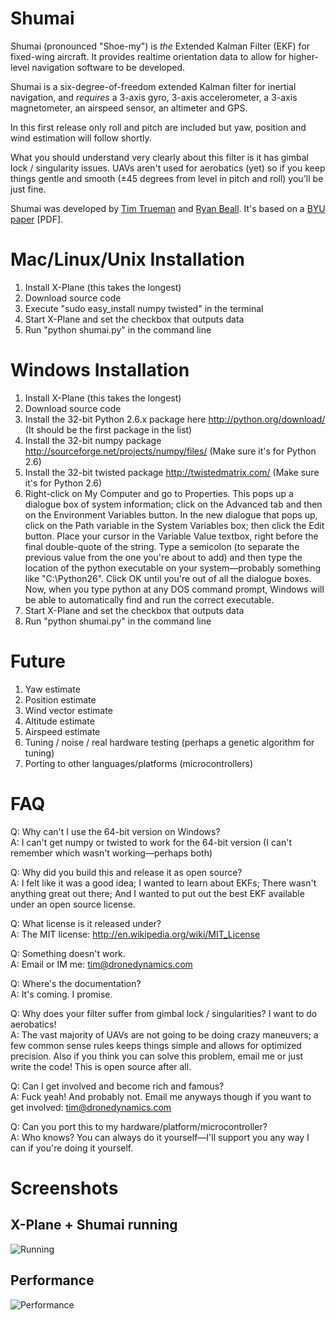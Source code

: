 Shumai
======
Shumai (pronounced "Shoe-my") is _the_ Extended Kalman Filter (EKF) for fixed-wing aircraft. It provides realtime orientation data to allow for higher-level navigation software to be developed.

Shumai is a six-degree-of-freedom extended Kalman filter for inertial navigation, and *requires* a 3-axis gyro, 3-axis accelerometer, a 3-axis magnetometer, an airspeed sensor, an altimeter and GPS.

In this first release only roll and pitch are included but yaw, position and wind estimation will follow shortly.

What you should understand very clearly about this filter is it has gimbal lock / singularity issues. UAVs aren't used for aerobatics (yet) so if you keep things gentle and smooth (±45 degrees from level in pitch and roll) you'll be just fine.

Shumai was developed by [Tim Trueman](http://github.com/timtrueman) and [Ryan Beall](http://diydrones.com/profile/RyanBeall). It's based on a [BYU paper](http://contentdm.lib.byu.edu/ETD/image/etd1527.pdf) [PDF].

Mac/Linux/Unix Installation
==========
1. Install X-Plane (this takes the longest)
2. Download source code
3. Execute "sudo easy_install numpy twisted" in the terminal
4. Start X-Plane and set the checkbox that outputs data
5. Run "python shumai.py" in the command line

Windows Installation
==========
1. Install X-Plane (this takes the longest)
2. Download source code
3. Install the 32-bit Python 2.6.x package here http://python.org/download/ (It should be the first package in the list)
4. Install the 32-bit numpy package http://sourceforge.net/projects/numpy/files/ (Make sure it's for Python 2.6)
5. Install the 32-bit twisted package http://twistedmatrix.com/ (Make sure it's for Python 2.6)
6. Right-click on My Computer and go to Properties. This pops up a dialogue box of system information; click on the Advanced tab and then on the Environment Variables button. In the new dialogue that pops up, click on the Path variable in the System Variables box; then click the Edit button. Place your cursor in the Variable Value textbox, right before the final double-quote of the string. Type a semicolon (to separate the previous value from the one you're about to add) and then type the location of the python executable on your system—probably something like "C:\Python26". Click OK until you're out of all the dialogue boxes. Now, when you type python at any DOS command prompt, Windows will be able to automatically find and run the correct executable.
7. Start X-Plane and set the checkbox that outputs data
8. Run "python shumai.py" in the command line

Future
=============
1. Yaw estimate
2. Position estimate
3. Wind vector estimate
4. Altitude estimate
5. Airspeed estimate
6. Tuning / noise / real hardware testing (perhaps a genetic algorithm for tuning)
7. Porting to other languages/platforms (microcontrollers)

FAQ
===

Q: Why can't I use the 64-bit version on Windows?<br/>
A: I can't get numpy or twisted to work for the 64-bit version (I can't remember which wasn't working—perhaps both)

Q: Why did you build this and release it as open source?<br/>
A: I felt like it was a good idea; I wanted to learn about EKFs; There wasn't anything great out there; And I wanted to put out the best EKF available under an open source license.

Q: What license is it released under?<br/>
A: The MIT license: http://en.wikipedia.org/wiki/MIT_License

Q: Something doesn't work.<br/>
A: Email or IM me: tim@dronedynamics.com
   
Q: Where's the documentation?<br/>
A: It's coming. I promise.

Q: Why does your filter suffer from gimbal lock / singularities? I want to do aerobatics!<br/>
A: The vast majority of UAVs are not going to be doing crazy maneuvers; a few common sense rules keeps things simple and allows for optimized precision. Also if you think you can solve this problem, email me or just write the code! This is open source after all.

Q: Can I get involved and become rich and famous?<br/>
A: Fuck yeah! And probably not. Email me anyways though if you want to get involved: tim@dronedynamics.com

Q: Can you port this to my hardware/platform/microcontroller?<br/>
A: Who knows? You can always do it yourself—I'll support you any way I can if you're doing it yourself.

Screenshots
===========
X-Plane + Shumai running
---------
![Running](http://dronedynamics.com/shumai-running.jpg)

Performance
--------
![Performance](http://dronedynamics.com/shumai-performance.jpg)
